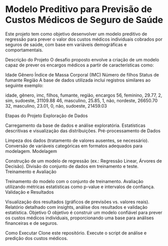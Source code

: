 # Modelo Preditivo para Previsão de Custos Médicos de Seguro de Saúde
Este projeto tem como objetivo desenvolver um modelo preditivo de regressão para prever o valor dos custos médicos individuais cobrados por seguros de saúde, com base em variáveis demográficas e comportamentais.

Descrição do Projeto
O desafio proposto envolve a criação de um modelo capaz de prever os encargos médicos a partir de características como:

Idade
Gênero
Índice de Massa Corporal (IMC)
Número de filhos
Status de fumante
Região
A base de dados utilizada inclui registros similares ao seguinte exemplo:

idade, gênero, imc, filhos, fumante, região, encargos
56, feminino, 29.77, 2, sim, sudoeste, 31109.88
46, masculino, 25.85, 1, não, nordeste, 26650.70
32, masculino, 23.01, 0, não, sudoeste, 21459.03


Etapas do Projeto
Exploração de Dados

Carregamento da base de dados e análise exploratória.
Estatísticas descritivas e visualização das distribuições.
Pré-processamento de Dados

Limpeza dos dados (tratamento de valores ausentes, se necessário).
Conversão de variáveis categóricas em formatos adequados para modelagem.
Modelagem

Construção de um modelo de regressão (ex.: Regressão Linear, Árvores de Decisão).
Divisão do conjunto de dados em treinamento e teste.
Treinamento e Avaliação

Treinamento do modelo com o conjunto de treinamento.
Avaliação utilizando métricas estatísticas como p-value e intervalos de confiança.
Validação e Resultados

Visualização dos resultados (gráficos de previsões vs. valores reais).
Relatório detalhado com insights, análise dos resultados e validação estatística.
Objetivo
O objetivo é construir um modelo confiável para prever os custos médicos individuais, proporcionando uma base para análises financeiras e de seguros.

Como Executar
Clone este repositório.
Execute o script de análise e predição dos custos médicos.
